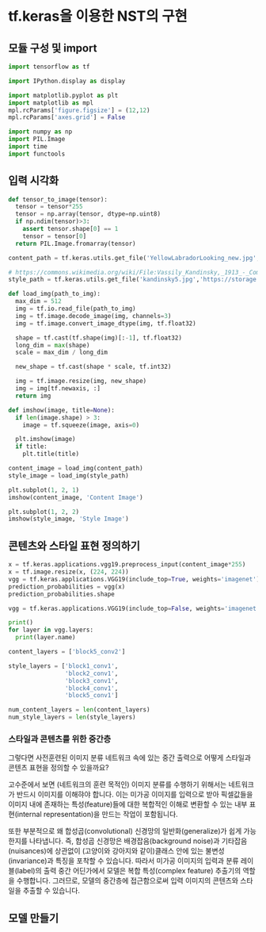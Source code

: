 # tf.keras을 이용한 NST의 구현
## 모듈 구성 및 import
```python
import tensorflow as tf
```
```python
import IPython.display as display

import matplotlib.pyplot as plt
import matplotlib as mpl
mpl.rcParams['figure.figsize'] = (12,12)
mpl.rcParams['axes.grid'] = False

import numpy as np
import PIL.Image
import time
import functools
```
## 입력 시각화
```python
def tensor_to_image(tensor):
  tensor = tensor*255
  tensor = np.array(tensor, dtype=np.uint8)
  if np.ndim(tensor)>3:
    assert tensor.shape[0] == 1
    tensor = tensor[0]
  return PIL.Image.fromarray(tensor)
```
```python
content_path = tf.keras.utils.get_file('YellowLabradorLooking_new.jpg', 'https://storage.googleapis.com/download.tensorflow.org/example_images/YellowLabradorLooking_new.jpg')

# https://commons.wikimedia.org/wiki/File:Vassily_Kandinsky,_1913_-_Composition_7.jpg
style_path = tf.keras.utils.get_file('kandinsky5.jpg','https://storage.googleapis.com/download.tensorflow.org/example_images/Vassily_Kandinsky%2C_1913_-_Composition_7.jpg')
```
```python
def load_img(path_to_img):
  max_dim = 512
  img = tf.io.read_file(path_to_img)
  img = tf.image.decode_image(img, channels=3)
  img = tf.image.convert_image_dtype(img, tf.float32)

  shape = tf.cast(tf.shape(img)[:-1], tf.float32)
  long_dim = max(shape)
  scale = max_dim / long_dim

  new_shape = tf.cast(shape * scale, tf.int32)

  img = tf.image.resize(img, new_shape)
  img = img[tf.newaxis, :]
  return img
```
```python
def imshow(image, title=None):
  if len(image.shape) > 3:
    image = tf.squeeze(image, axis=0)

  plt.imshow(image)
  if title:
    plt.title(title)
```
```python
content_image = load_img(content_path)
style_image = load_img(style_path)

plt.subplot(1, 2, 1)
imshow(content_image, 'Content Image')

plt.subplot(1, 2, 2)
imshow(style_image, 'Style Image')
```
## 콘텐츠와 스타일 표현 정의하기
```python
x = tf.keras.applications.vgg19.preprocess_input(content_image*255)
x = tf.image.resize(x, (224, 224))
vgg = tf.keras.applications.VGG19(include_top=True, weights='imagenet')
prediction_probabilities = vgg(x)
prediction_probabilities.shape
```
```python
vgg = tf.keras.applications.VGG19(include_top=False, weights='imagenet')

print()
for layer in vgg.layers:
  print(layer.name)
```
```python
content_layers = ['block5_conv2'] 

style_layers = ['block1_conv1',
                'block2_conv1',
                'block3_conv1', 
                'block4_conv1', 
                'block5_conv1']

num_content_layers = len(content_layers)
num_style_layers = len(style_layers)
```
### 스타일과 콘텐츠를 위한 중간층
그렇다면 사전훈련된 이미지 분류 네트워크 속에 있는 중간 출력으로 어떻게 스타일과 콘텐츠 표현을 정의할 수 있을까요?

고수준에서 보면 (네트워크의 훈련 목적인) 이미지 분류를 수행하기 위해서는 네트워크가 반드시 이미지를 이해햐야 합니다. 이는 미가공 이미지를 입력으로 받아 픽셀값들을 이미지 내에 존재하는 특성(feature)들에 대한 복합적인 이해로 변환할 수 있는 내부 표현(internal representation)을 만드는 작업이 포함됩니다.

또한 부분적으로 왜 합성곱(convolutional) 신경망의 일반화(generalize)가 쉽게 가능한지를 나타냅니다. 즉, 합성곱 신경망은 배경잡음(background noise)과 기타잡음(nuisances)에 상관없이 (고양이와 강아지와 같이)클래스 안에 있는 불변성(invariance)과 특징을 포착할 수 있습니다. 따라서 미가공 이미지의 입력과 분류 레이블(label)의 출력 중간 어딘가에서 모델은 복합 특성(complex feature) 추출기의 역할을 수행합니다. 그러므로, 모델의 중간층에 접근함으로써 입력 이미지의 콘텐츠와 스타일을 추출할 수 있습니다.

## 모델 만들기